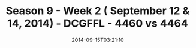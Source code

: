 ---
title: Season 9 - Week 2 ( September 12 & 14, 2014) - DCGFFL - 4460 vs 4464
teams_score:
- team: 4460
  score: 22
- team: 4464
  score: 28
mvp: 'Lime: Marvin Washington / Orange: Nikki Kasparek'
game-ball: N/A
sportsperson: ''
season: 9
week: 2
date: '2014-09-15T03:21:10'
pageid: season-9-week-2-4460-vs-4464
---